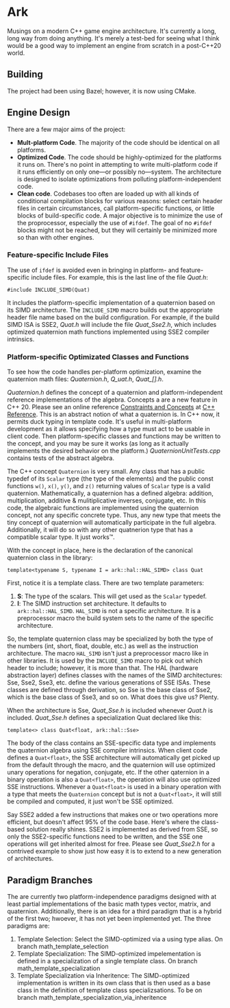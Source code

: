 # Ark
Musings on a modern C++ game engine architecture. It's currently a long, long way from doing anything. It's merely a test-bed for seeing what 
I think would be a good way to implement an engine from scratch in a post-C++20 world.

## Building
The project had been using Bazel; however, it is now using CMake.

## Engine Design
There are a few major aims of the project:

* **Mult-platform Code**. The majority of the code should be identical on all platforms.
* **Optimized Code**. The code should be highly-optimized for the platforms it runs on. There's no point in attempting to write multi-platform code if it runs efficiently on only one—or possibly no—system. The architecture is designed to isolate optimizations from polluting platform-independent code.
* **Clean code**. Codebases too often are loaded up with all kinds of conditional compilation blocks for various reasons: select certain header files in certain circumstances, call platform-specific functions, or little blocks of build-specific code. A major objective is to minimize the use of the proprocessor, especially the use of `#ifdef`. The goal of no `#ifdef` blocks might not be reached, but they will certainly be minimized more so than with other engines.

### Feature-specific Include Files

The use of `ifdef` is avoided even in bringing in platform- and feature-specific include files. For example, this is the last line of the file *Quat.h*:
```
#include INCLUDE_SIMD(Quat)
```
It includes the platform-specific implementation of a quaternion based on its SIMD architecture. The `INCLUDE_SIMD` macro builds out the appropriate header file name based on the build configuration. For example, if the build SIMD ISA is SSE2, *Quat.h* will include the file *Quat_Sse2.h*, which includes optimized quaternion math functions implemented using SSE2 compiler intrinsics.


### Platform-specific Optimizated Classes and Functions

To see how the code handles per-platform optimization, examine the quaternion math files: *Quaternion.h*, *Q_uat.h*, *Quat_[].h*.

*Quaternion.h* defines the concept of a quaternion and platform-independent reference implementations of the algebra. Concepts a are a new feature in C++ 20. Please see an online reference [Constraints and Concepts](https://en.cppreference.com/w/cpp/language/constraints) at [C++ Reference](https://en.cppreference.com/w/). This is an abstract notion of what a quaternion is. In C++ now, it permits duck typing in template code. It's useful in multi-platform development as it allows specifying how a type must act to be usable in client code. Then platform-specific classes and functions may be written to the concept, and you may be sure it works (as long as it actually implements the desired behavior on the platform.) *QuaternionUnitTests.cpp* contains tests of the abstract algebra. 

The C++ concept `Quaternion` is very small. Any class that has a public typedef of its `Scalar` type (the type of the elements) and the public const functions `w()`, `x()`, `y()`, and `z()` returning values of `Scalar` type is a valid quaternion. Mathematically, a quaternion has a defined algebra: addition, multiplication, additive & mulitiplicative inverses, conjugate, etc. In this code, the algebraic functions are implemented using the quaternion concept, not any specific concrete type. Thus, any new type that meets the tiny concept of quaternion will automatically participate in the full algebra.  Additionally, it will do so with any other quatnerion type that has a compatible scalar type. It just works™.

With the concept in place, here is the declaration of the canonical quaternion class in the library:

```
template<typename S, typename I = ark::hal::HAL_SIMD> class Quat
```

First, notice it is a template class. There are two template parameters:

1. **S**: The type of the scalars. This will get used as the `Scalar` typedef.
2. **I**: The SIMD instruction set architecture. It defaults to `ark::hal::HAL_SIMD`. `HAL_SIMD` is not a specific architecture. It is a preprocessor macro the build system sets to the name of the specific architecture.

So, the template quaternion class may be specialized by both the type of the numbers (int, short, float, double, etc.) as well as the instruction architecture. The macro `HAL_SIMD` isn't just a preprocessor macro like in other libraries. It is used by the `INCLUDE_SIMD` macro to pick out which header to include; however, it is more than that. The HAL (hardware abstraction layer) defines classes with the names of the SIMD architectures: Sse, Sse2, Sse3, etc. define the various generations of SSE ISAs. These classes are defined through derivation, so Sse is the base class of Sse2, which is the base class of Sse3, and so on. What does this give us? Plenty.

When the architecture is Sse, *Quat_Sse.h* is included whenever *Quat.h* is included. *Quat_Sse.h* defines a specialization Quat declared like this:

```
template<> class Quat<float, ark::hal::Sse>

```

The body of the class contains an SSE-specific data type and implements the quaternion algebra using SSE compiler intrinsics. When client code defines a `Quat<float>`, the SSE architecture will automatically get picked up from the default through the macro, and the quaternion will use optimized unary operations for negation, conjugate, etc. If the other qaternion in a binary operation is also a `Quat<float>`, the operation will also use optimized SSE instructions. Whenever a `Quat<float>` is used in a binary operation with a type that meets the `Quaternion` concept but is not a `Quat<float>`, it will still be compiled and computed, it just won't be SSE optimized.

Say SSE2 added a few instructions that makes one or two operations more efficient, but doesn't affect 95% of the code base. Here's where the class-based solution really shines. SSE2 is implemented as derived from SSE, so only the SSE2-specific functions need to be written, and the SSE one operations will get inherited almost for free. Please see *Quat_Sse2.h* for a contrived example to show just how easy it is to extend to a new generation of architectures.


## Paradigm Branches

The are currently two platform-independence paradigms designed with at least partial implementations of the basic math types vector, matrix, and quaternion. Additionally, there is an idea for a third paradigm that is a hybrid of the first two; hwoever, it has not yet been implemented yet. The three paradigms are:

1. Template Selection: Select the SIMD-optimized via a using type alias. On branch math_template_selection
2. Template Specialization: The SIMD-optimized impelementation is defined in a specialization of a single template class. On branch math_template_specialization
3. Template Specialization via Inheritence: The SIMD-optimized implementation is written in its own class that is then used as a base class in the definition of template class specializsations. To be on branch math_template_specialization_via_inheritence
